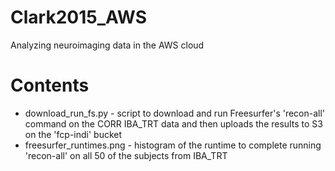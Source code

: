 # Clark2015_AWS
Analyzing neuroimaging data in the AWS cloud

Contents
========
- download_run_fs.py - script to download and run Freesurfer's 'recon-all' command on the CORR IBA_TRT data and then uploads the results to S3 on the 'fcp-indi' bucket
- freesurfer_runtimes.png - histogram of the runtime to complete running 'recon-all' on all 50 of the subjects from IBA_TRT
